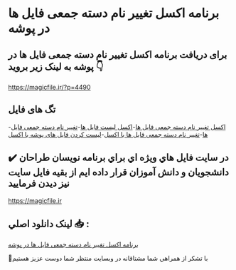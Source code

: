 # برنامه اکسل تغییر نام دسته جمعی فایل ها در پوشه

## برای دریافت برنامه اکسل تغییر نام دسته جمعی فایل ها در پوشه به لینک زیر بروید 👇

https://magicfile.ir/?p=4490

## تگ های فایل

-[اکسل تغییر نام دسته جمعی فایل ها](https://magicfile.ir/product/%d8%a7%da%a9%d8%b3%d9%84-%d8%aa%d8%ba%db%8c%db%8c%d8%b1-%d9%86%d8%a7%d9%85-%d8%af%d8%b3%d8%aa%d9%87-%d8%ac%d9%85%d8%b9%db%8c-%d9%81%d8%a7%db%8c%d9%84-%d9%87%d8%a7/)-[اکسل لیست فایل ها](https://magicfile.ir/product/%d8%a7%da%a9%d8%b3%d9%84-%d8%aa%d8%ba%db%8c%db%8c%d8%b1-%d9%86%d8%a7%d9%85-%d8%af%d8%b3%d8%aa%d9%87-%d8%ac%d9%85%d8%b9%db%8c-%d9%81%d8%a7%db%8c%d9%84-%d9%87%d8%a7/)-[تغییر نام دسته جمعی فایل ها](https://magicfile.ir/product/%d8%a7%da%a9%d8%b3%d9%84-%d8%aa%d8%ba%db%8c%db%8c%d8%b1-%d9%86%d8%a7%d9%85-%d8%af%d8%b3%d8%aa%d9%87-%d8%ac%d9%85%d8%b9%db%8c-%d9%81%d8%a7%db%8c%d9%84-%d9%87%d8%a7/)-[تغییر نام دسته جمعی فایل ها با اکسل](https://magicfile.ir/product/%d8%a7%da%a9%d8%b3%d9%84-%d8%aa%d8%ba%db%8c%db%8c%d8%b1-%d9%86%d8%a7%d9%85-%d8%af%d8%b3%d8%aa%d9%87-%d8%ac%d9%85%d8%b9%db%8c-%d9%81%d8%a7%db%8c%d9%84-%d9%87%d8%a7/)-[لیست کردن فایل های پوشه با اکسل](https://magicfile.ir/product/%d8%a7%da%a9%d8%b3%d9%84-%d8%aa%d8%ba%db%8c%db%8c%d8%b1-%d9%86%d8%a7%d9%85-%d8%af%d8%b3%d8%aa%d9%87-%d8%ac%d9%85%d8%b9%db%8c-%d9%81%d8%a7%db%8c%d9%84-%d9%87%d8%a7/)

## ✔️ در سايت فايل هاي ويژه اي براي برنامه نويسان طراحان دانشجويان و دانش آموزان قرار داده ايم از بقيه فايل سايت نيز ديدن فرماييد

https://magicfile.ir


## لينک دانلود اصلي 📥 :

[برنامه اکسل تغییر نام دسته جمعی فایل ها در پوشه](https://magicfile.ir/product/%d8%a7%da%a9%d8%b3%d9%84-%d8%aa%d8%ba%db%8c%db%8c%d8%b1-%d9%86%d8%a7%d9%85-%d8%af%d8%b3%d8%aa%d9%87-%d8%ac%d9%85%d8%b9%db%8c-%d9%81%d8%a7%db%8c%d9%84-%d9%87%d8%a7/) 


🙏با تشکر از همراهي شما مشتاقانه در وبسایت منتظر شما دوست عزیز هستیم

